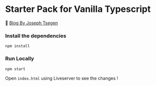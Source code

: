 # Starter Pack for Vanilla Typescript

🌟 [Blog By Joseph Tsegen](https://tsegsxaviers.hashnode.dev/setting-up-a-vanilla-typescript-project-the-right-way)

### Install the dependencies

```
npm install
```

### Run Locally

```
npm start
```
Open `index.html` using Liveserver to see the changes !
